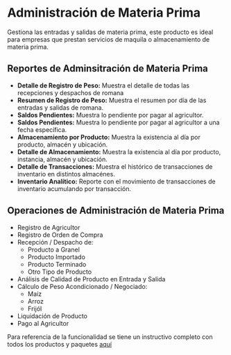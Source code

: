 # Administración de Materia Prima
Gestiona las entradas y salidas de materia prima, este producto es ideal para empresas que prestan servicios de maquila o almacenamiento de materia prima.

## Reportes de Adminsitración de Materia Prima

- **Detalle de Registro de Peso:** Muestra el detalle de todas las recepciones y despachos de romana
- **Resumen de Registro de Peso:** Muestra el resumen por día de las entradas y salidas de romana.
- **Saldos Pendientes:** Muestra lo pendiente por pagar al agricultor.
- **Saldos Pendientes:** Muestra lo pendiente por pagar al agricultor a una fecha específica.
- **Almacenamiento por Producto:** Muestra la existencia al día por producto, almacén y ubicación.
- **Detalle de Almacenamiento:** Muestra la existencia al día por producto, instancia, almacén y ubicación.
- **Detalle de Transacciones:** Muestra el histórico de transacciones de inventario en distintos almacénes.
- **Inventario Analítico:** Reporte con el movimiento de transacciones de inventario acumulando por transacción.

## Operaciones de Administración de Materia Prima
- Registro de Agricultor
- Registro de Orden de Compra
- Recepción / Despacho de:
  - Producto a Granel
  - Producto Importado
  - Producto Terminado
  - Otro Tipo de Producto
- Análisis de Calidad de Producto en Entrada y Salida
- Cálculo de Peso Acondicionado / Negociado:
  - Maíz
  - Arroz
  - Frijól
- Liquidación de Producto
- Pago al Agricultor

Para referencia de la funcionalidad se tiene un instructivo completo con todos los productos y paquetes [aquí](https://docs.erpya.com/adempiere/farmer-assistance-management/index.html)
